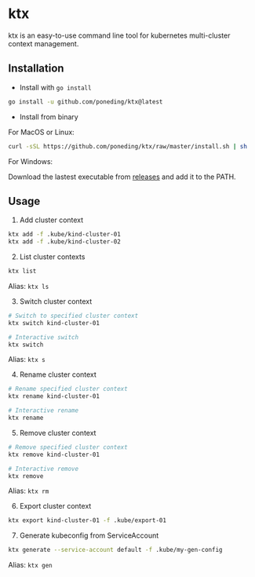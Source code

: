 # ktx

ktx is an easy-to-use command line tool for kubernetes multi-cluster context management.

## Installation

- Install with `go install`

```bash
go install -u github.com/poneding/ktx@latest
```

- Install from binary

For MacOS or Linux:

```bash
curl -sSL https://github.com/poneding/ktx/raw/master/install.sh | sh
```

For Windows:

Download the lastest executable from [releases](https://github.com/poneding/ktx/releases/latest) and add it to the PATH.

## Usage

1. Add cluster context

```bash
ktx add -f .kube/kind-cluster-01
ktx add -f .kube/kind-cluster-02
```

2. List cluster contexts

```bash
ktx list
```

Alias: `ktx ls`

3. Switch cluster context

```bash
# Switch to specified cluster context
ktx switch kind-cluster-01

# Interactive switch
ktx switch
```

Alias: `ktx s`

4. Rename cluster context

```bash
# Rename specified cluster context
ktx rename kind-cluster-01

# Interactive rename
ktx rename
```

5. Remove cluster context

```bash
# Remove specified cluster context
ktx remove kind-cluster-01

# Interactive remove
ktx remove
```

Alias: `ktx rm`

6. Export cluster context

```bash
ktx export kind-cluster-01 -f .kube/export-01
```

7. Generate kubeconfig from ServiceAccount

```bash
ktx generate --service-account default -f .kube/my-gen-config
```

Alias: `ktx gen`
